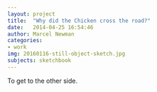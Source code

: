 ```yaml
---
layout: project
title:  "Why did the Chicken cross the road?"
date:   2014-04-25 16:54:46
author: Marcel Newman
categories:
- work
img: 20160116-still-object-sketch.jpg
subjects: sketchbook
---
```

To get to the other side.